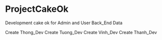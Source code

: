 # ProjectCakeOk
Development cake ok for Admin and User
Back_End Data

Create Thong_Dev 
Create Tuong_Dev
Create Vinh_Dev
Create Thanh_Dev
